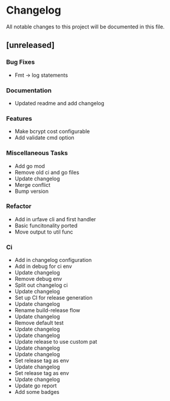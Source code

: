 # Changelog
All notable changes to this project will be documented in this file.

## [unreleased]

### Bug Fixes

- Fmt -> log statements

### Documentation

- Updated readme and add changelog

### Features

- Make bcrypt cost configurable
- Add validate cmd option

### Miscellaneous Tasks

- Add go mod
- Remove old ci and go files
- Update changelog
- Merge conflict
- Bump version

### Refactor

- Add in urfave cli and first handler
- Basic funcitonality ported
- Move output to util func

### Ci

- Add in changelog configuration
- Add in debug for ci env
- Update changelog
- Remove debug env
- Split out changelog ci
- Update changelog
- Set up CI for release generation
- Update changelog
- Rename build-release flow
- Update changelog
- Remove default test
- Update changelog
- Update changelog
- Update release to use custom pat
- Update changelog
- Update changelog
- Set release tag as env
- Update changelog
- Set release tag as env
- Update changelog
- Update go report
- Add some badges

<!-- generated by git-cliff -->
